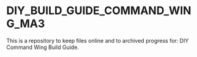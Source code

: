 # DIY_BUILD_GUIDE_COMMAND_WING_MA3
This is a repository to keep files online and to archived progress for: DIY Command Wing Build Guide.
